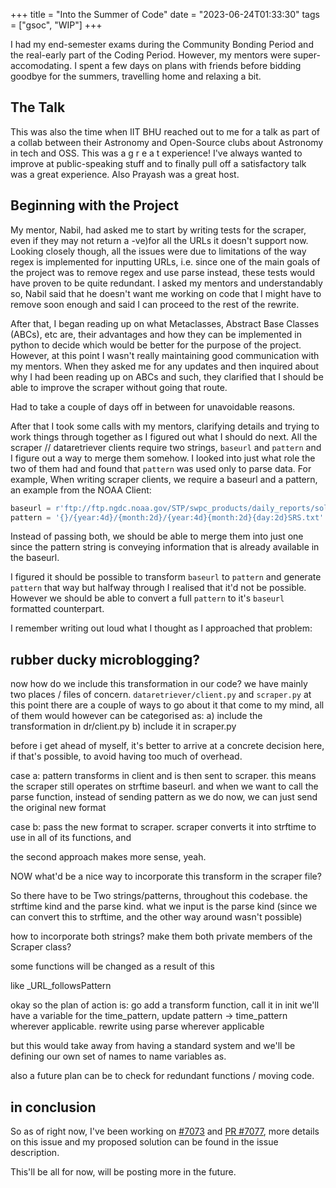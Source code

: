 +++
title = "Into the Summer of Code"
date = "2023-06-24T01:33:30"
tags = ["gsoc", "WIP"]
+++

I had my end-semester exams during the Community Bonding Period and the real-early part of the Coding Period. However, my mentors were super-accomodating.
I spent a few days on plans with friends before bidding goodbye for the summers, travelling home and relaxing a bit.

## The Talk
This was also the time when IIT BHU reached out to me for a talk as part of a collab between their Astronomy and Open-Source clubs about Astronomy in tech and OSS. This was a  g r e a t  experience! I've always wanted to improve at public-speaking stuff and to finally pull off a satisfactory talk was a great experience. Also Prayash was a great host.

## Beginning with the Project
My mentor, Nabil, had asked me to start by writing tests for the scraper, even if they may not return a -ve)for all the URLs it doesn't support now.
Looking closely though, all the issues were due to limitations of the way regex is implemented for inputting URLs, i.e. since one of the main goals of the project was to remove regex and use parse instead, these tests would have proven to be quite redundant. I asked my mentors and understandably so, Nabil said that he doesn't want me working on code that I might have to remove soon enough and said I can proceed to the rest of the rewrite.

After that, I began reading up on what Metaclasses, Abstract Base Classes (ABCs), etc are, their advantages and how they can be implemented in python to decide which would be better for the purpose of the project. However, at this point I wasn't really maintaining good communication with my mentors. When they asked me for any updates and then inquired about why I had been reading up on ABCs and such, they clarified that I should be able to improve the scraper without going that route.

Had to take a couple of days off in between for unavoidable reasons.

After that I took some calls with my mentors, clarifying details and trying to work things through together as I figured out what I should do next.
All the scraper // dataretriever clients require two strings, `baseurl` and `pattern` and I figure out a way to merge them somehow.
I looked into just what role the two of them had and found that `pattern` was used only to parse data.
For example, When writing scraper clients, we require a baseurl and a pattern, an example from the NOAA Client:
```python
baseurl = r'ftp://ftp.ngdc.noaa.gov/STP/swpc_products/daily_reports/solar_region_summaries/%Y/%m/%Y%m%dSRS.txt'
pattern = '{}/{year:4d}/{month:2d}/{year:4d}{month:2d}{day:2d}SRS.txt'
```

Instead of passing both, we should be able to merge them into just one since the pattern string is conveying information that is already available in the baseurl.

I figured it should be possible to transform `baseurl` to `pattern` and generate `pattern` that way but halfway through I realised that it'd not be possible. However we should be able to convert a full `pattern` to it's `baseurl` formatted counterpart.

I remember writing out loud what I thought as I approached that problem:

## rubber ducky microblogging?
now how do we include this transformation in our code?
we have mainly two places / files of concern.
`dataretriever/client.py` and `scraper.py`
at this point there are a couple of ways to go about it that come to my mind, all of them would however can be categorised as:
a) include the transformation in dr/client.py
b) include it in scraper.py

before i get ahead of myself, it's better to arrive at a concrete decision here, if that's possible, to avoid having too much of overhead.

case a:
pattern transforms in client and is then sent to scraper. this means the scraper still operates on strftime baseurl.
and when we want to call the parse function, instead of sending pattern as we do now, we can just send the original new format

case b:
pass the new format to scraper. scraper converts it into strftime to use in all of its functions, and 

the second approach makes more sense, yeah.


NOW
what'd be a nice way to incorporate this transform in the scraper file?

So there have to be Two strings/patterns, throughout this codebase.
the strftime kind and the parse kind.
what we input is the parse kind (since we can convert this to strftime, and the other way around wasn't possible)

how to incorporate both strings? make them both private members of the Scraper class?

some functions will be changed as a result of this

like _URL_followsPattern

okay so the plan of action is:
go add a transform function, call it in init
we'll have a variable for the time_pattern, update pattern -> time_pattern wherever applicable.
rewrite using parse wherever applicable

but this would take away from having a standard system and we'll be defining our own set of names to name variables as.


also a future plan can be to check for redundant functions / moving code.


## in conclusion
So as of right now, I've been working on [#7073](https://github.com/sunpy/sunpy/issues/7073) and [PR #7077](https://github.com/sunpy/sunpy/pull/7077), more details on this issue and my proposed solution can be found in the issue description.

This'll be all for now, will be posting more in the future.